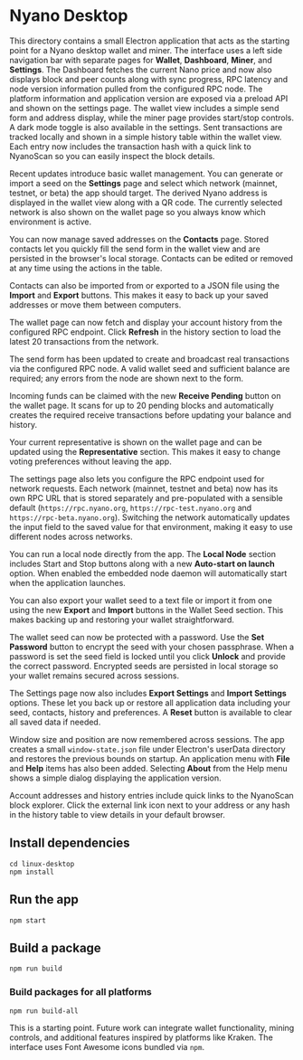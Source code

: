 # Nyano Desktop

This directory contains a small Electron application that acts as the starting
point for a Nyano desktop wallet and miner. The interface uses a left side
navigation bar with separate pages for **Wallet**, **Dashboard**, **Miner**, and
**Settings**. The Dashboard fetches the current Nano price and now also displays
block and peer counts along with sync progress, RPC latency and node version
information pulled from the configured RPC node. The platform
information and application version are exposed via a
preload API and shown on the settings page. The wallet view includes a simple
send form and address display, while the miner page provides start/stop controls.
A dark mode toggle is also available in the settings. Sent transactions are
tracked locally and shown in a simple history table within the wallet view.
Each entry now includes the transaction hash with a quick link to NyanoScan so
you can easily inspect the block details.

Recent updates introduce basic wallet management. You can generate or import a
seed on the **Settings** page and select which network (mainnet, testnet, or
beta) the app should target. The derived Nyano address is displayed in the
wallet view along with a QR code. The currently selected network is also shown
on the wallet page so you always know which environment is active.

You can now manage saved addresses on the **Contacts** page. Stored contacts
let you quickly fill the send form in the wallet view and are persisted in the
browser's local storage. Contacts can be edited or removed at any time using the
actions in the table.

Contacts can also be imported from or exported to a JSON file using the
**Import** and **Export** buttons. This makes it easy to back up your saved
addresses or move them between computers.

The wallet page can now fetch and display your account history from the
configured RPC endpoint. Click **Refresh** in the history section to load the
latest 20 transactions from the network.

The send form has been updated to create and broadcast real transactions via the
configured RPC node. A valid wallet seed and sufficient balance are required;
any errors from the node are shown next to the form.

Incoming funds can be claimed with the new **Receive Pending** button on the
wallet page. It scans for up to 20 pending blocks and automatically creates the
required receive transactions before updating your balance and history.

Your current representative is shown on the wallet page and can be updated using
the **Representative** section. This makes it easy to change voting
preferences without leaving the app.

The settings page also lets you configure the RPC endpoint used for network
requests. Each network (mainnet, testnet and beta) now has its own RPC URL that
is stored separately and pre-populated with a sensible default
(`https://rpc.nyano.org`, `https://rpc-test.nyano.org` and
`https://rpc-beta.nyano.org`). Switching the network automatically updates the
input field to the saved value for that environment, making it easy to use
different nodes across networks.

You can run a local node directly from the app. The **Local Node** section
includes Start and Stop buttons along with a new **Auto-start on launch**
option. When enabled the embedded node daemon will automatically start when the
application launches.

You can also export your wallet seed to a text file or import it from one using
the new **Export** and **Import** buttons in the Wallet Seed section. This makes
backing up and restoring your wallet straightforward.

The wallet seed can now be protected with a password. Use the **Set Password**
button to encrypt the seed with your chosen passphrase. When a password is set
the seed field is locked until you click **Unlock** and provide the correct
password. Encrypted seeds are persisted in local storage so your wallet remains
secured across sessions.

The Settings page now also includes **Export Settings** and **Import Settings**
options. These let you back up or restore all application data including your
seed, contacts, history and preferences. A **Reset** button is available to
clear all saved data if needed.

Window size and position are now remembered across sessions. The app creates a
small `window-state.json` file under Electron's userData directory and restores
the previous bounds on startup. An application menu with **File** and **Help**
items has also been added. Selecting **About** from the Help menu shows a simple
dialog displaying the application version.

Account addresses and history entries include quick links to the NyanoScan
block explorer. Click the external link icon next to your address or any hash in
the history table to view details in your default browser.

## Install dependencies

```
cd linux-desktop
npm install
```

## Run the app

```
npm start
```

## Build a package

```bash
npm run build
```

### Build packages for all platforms

```
npm run build-all
```

This is a starting point. Future work can integrate wallet functionality, mining controls, and additional features inspired by platforms like Kraken. The interface uses Font Awesome icons bundled via `npm`.

